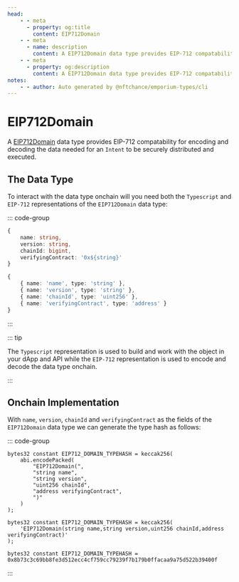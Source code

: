 ```yaml
---
head:
    - - meta
      - property: og:title
        content: EIP712Domain
    - - meta
      - name: description
        content: A EIP712Domain data type provides EIP-712 compatability for encoding and decoding.
    - - meta
      - property: og:description
        content: A EIP712Domain data type provides EIP-712 compatability for encoding and decoding. 
notes:
    - - author: Auto generated by @nftchance/emporium-types/cli
---
```


# EIP712Domain

A [EIP712Domain](/generated/base-types/EIP712Domain) data type provides EIP-712 compatability for encoding and decoding the data needed for an `Intent` to be securely distributed and executed. 

## The Data Type

To interact with the data type onchain will you need both the `Typescript` and `EIP-712` representations of the `EIP712Domain` data type: 

::: code-group

``` typescript [Typescript/Javascript]
{
    name: string,
	version: string,
	chainId: bigint,
	verifyingContract: '0x${string}' 
}
```

```typescript [EIP-712]
{
    { name: 'name', type: 'string' },
	{ name: 'version', type: 'string' },
	{ name: 'chainId', type: 'uint256' },
	{ name: 'verifyingContract', type: 'address' } 
}
```

:::

::: tip

The `Typescript` representation is used to build and work with the object in your dApp and API while the `EIP-712` representation is used to encode and decode the data type onchain.

:::

## Onchain Implementation

With `name`, `version`, `chainId` and `verifyingContract` as the fields of the `EIP712Domain` data type we can generate the type hash as follows:

::: code-group

```solidity [Verbose.sol]
bytes32 constant EIP712_DOMAIN_TYPEHASH = keccak256(
    abi.encodePacked(
        "EIP712Domain(",
		"string name",
		"string version",
		"uint256 chainId",
		"address verifyingContract",
        ")"
    )
);
```

```solidity [Inline.sol]
bytes32 constant EIP712_DOMAIN_TYPEHASH = keccak256(
    'EIP712Domain(string name,string version,uint256 chainId,address verifyingContract)'
);
```

```solidity [Hash.sol]
bytes32 constant EIP712_DOMAIN_TYPEHASH = 0x8b73c3c69bb8fe3d512ecc4cf759cc79239f7b179b0ffacaa9a75d522b39400f
```

:::